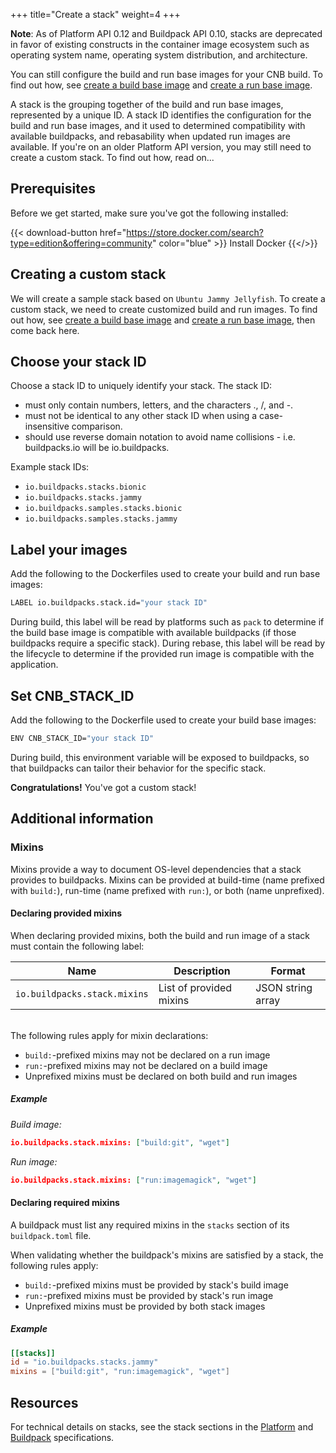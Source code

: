 +++
title="Create a stack"
weight=4
+++

<!--more-->

**Note**: As of Platform API 0.12 and Buildpack API 0.10, stacks are deprecated in favor of existing constructs in the container image ecosystem such as operating system name, operating system distribution, and architecture.

You can still configure the build and run base images for your CNB build.
To find out how, see [create a build base image](/docs/for-platform-operators/how-to/prepare-build-inputs/build-base/) and [create a run base image](/docs/for-platform-operators/how-to/prepare-build-inputs/run-base/).

A stack is the grouping together of the build and run base images, represented by a unique ID.
A stack ID identifies the configuration for the build and run base images, and it used to determined compatibility with available buildpacks, and rebasability when updated run images are available.
If you're on an older Platform API version, you may still need to create a custom stack.
To find out how, read on...

<!--more-->

## Prerequisites

Before we get started, make sure you've got the following installed: 

{{< download-button href="https://store.docker.com/search?type=edition&offering=community" color="blue" >}} Install Docker {{</>}}

## Creating a custom stack

We will create a sample stack based on `Ubuntu Jammy Jellyfish`. To create a custom stack, we need to create customized build and run images.
To find out how, see [create a build base image](/docs/for-platform-operators/how-to/prepare-build-inputs/build-base/) and [create a run base image](/docs/for-platform-operators/how-to/prepare-build-inputs/run-base/), then come back here.

## Choose your stack ID

Choose a stack ID to uniquely identify your stack. The stack ID:
  * must only contain numbers, letters, and the characters ., /, and -.
  * must not be identical to any other stack ID when using a case-insensitive comparison.
  * should use reverse domain notation to avoid name collisions - i.e. buildpacks.io will be io.buildpacks.

Example stack IDs:
  * `io.buildpacks.stacks.bionic`
  * `io.buildpacks.stacks.jammy`
  * `io.buildpacks.samples.stacks.bionic`
  * `io.buildpacks.samples.stacks.jammy`

## Label your images

Add the following to the Dockerfiles used to create your build and run base images:

```bash
LABEL io.buildpacks.stack.id="your stack ID"
```

During build, this label will be read by platforms such as `pack` to determine if the build base image is compatible with available buildpacks (if those buildpacks require a specific stack).
During rebase, this label will be read by the lifecycle to determine if the provided run image is compatible with the application.

## Set CNB_STACK_ID

Add the following to the Dockerfile used to create your build base images:

```bash
ENV CNB_STACK_ID="your stack ID"
```

During build, this environment variable will be exposed to buildpacks, so that buildpacks can tailor their behavior for the specific stack.

**Congratulations!** You've got a custom stack!

## Additional information

### Mixins

Mixins provide a way to document OS-level dependencies that a stack provides to buildpacks.
Mixins can be provided at build-time (name prefixed with `build:`), run-time (name prefixed with `run:`), or both (name unprefixed).

#### Declaring provided mixins

When declaring provided mixins, both the build and run image of a stack must contain the following label:

| Name                         | Description             | Format            |
|------------------------------|-------------------------|-------------------|
| `io.buildpacks.stack.mixins` | List of provided mixins | JSON string array |

\
The following rules apply for mixin declarations:

 - `build:`-prefixed mixins may not be declared on a run image
 - `run:`-prefixed mixins may not be declared on a build image
 - Unprefixed mixins must be declared on both build and run images

##### Example

_Build image:_
```json
io.buildpacks.stack.mixins: ["build:git", "wget"]
```

_Run image:_
```json
io.buildpacks.stack.mixins: ["run:imagemagick", "wget"]
```

#### Declaring required mixins

A buildpack must list any required mixins in the `stacks` section of its `buildpack.toml` file.

When validating whether the buildpack's mixins are satisfied by a stack, the following rules apply:

- `build:`-prefixed mixins must be provided by stack's build image
- `run:`-prefixed mixins must be provided by stack's run image
- Unprefixed mixins must be provided by both stack images

##### Example

```toml
[[stacks]]
id = "io.buildpacks.stacks.jammy"
mixins = ["build:git", "run:imagemagick", "wget"]
```

## Resources

For technical details on stacks, see the stack sections in the [Platform](https://github.com/buildpacks/spec/blob/main/platform.md#iobuildpacksstack-labels)
and [Buildpack](https://github.com/buildpacks/spec/blob/main/buildpack.md#buildpacktoml-toml-stacks-array) specifications.

[stack]: /docs/for-app-developers/concepts/base-images/stack/
[builder]: /docs/for-platform-operators/concepts/builder/
[samples]: https://github.com/buildpacks/samples
